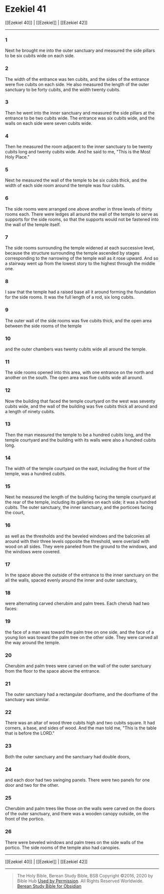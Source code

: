 # Ezekiel 41

[[Ezekiel 40]] | [[Ezekiel]] | [[Ezekiel 42]]

---

### 1
Next he brought me into the outer sanctuary and measured the side pillars to be six cubits wide on each side.

### 2
The width of the entrance was ten cubits, and the sides of the entrance were five cubits on each side. He also measured the length of the outer sanctuary to be forty cubits, and the width twenty cubits.

### 3
Then he went into the inner sanctuary and measured the side pillars at the entrance to be two cubits wide. The entrance was six cubits wide, and the walls on each side were seven cubits wide.

### 4
Then he measured the room adjacent to the inner sanctuary to be twenty cubits long and twenty cubits wide. And he said to me, "This is the Most Holy Place."

### 5
Next he measured the wall of the temple to be six cubits thick, and the width of each side room around the temple was four cubits.

### 6
The side rooms were arranged one above another in three levels of thirty rooms each. There were ledges all around the wall of the temple to serve as supports for the side rooms, so that the supports would not be fastened into the wall of the temple itself.

### 7
The side rooms surrounding the temple widened at each successive level, because the structure surrounding the temple ascended by stages corresponding to the narrowing of the temple wall as it rose upward. And so a stairway went up from the lowest story to the highest through the middle one.

### 8
I saw that the temple had a raised base all it around forming the foundation for the side rooms. It was the full length of a rod, six long cubits.

### 9
The outer wall of the side rooms was five cubits thick, and the open area between the side rooms of the temple

### 10
and the outer chambers was twenty cubits wide all around the temple.

### 11
The side rooms opened into this area, with one entrance on the north and another on the south. The open area was five cubits wide all around.

### 12
Now the building that faced the temple courtyard on the west was seventy cubits wide, and the wall of the building was five cubits thick all around and a length of ninety cubits.

### 13
Then the man measured the temple to be a hundred cubits long, and the temple courtyard and the building with its walls were also a hundred cubits long.

### 14
The width of the temple courtyard on the east, including the front of the temple, was a hundred cubits.

### 15
Next he measured the length of the building facing the temple courtyard at the rear of the temple, including its galleries on each side; it was a hundred cubits. The outer sanctuary, the inner sanctuary, and the porticoes facing the court,

### 16
as well as the thresholds and the beveled windows and the balconies all around with their three levels opposite the threshold, were overlaid with wood on all sides. They were paneled from the ground to the windows, and the windows were covered.

### 17
In the space above the outside of the entrance to the inner sanctuary on the all the walls, spaced evenly around the inner and outer sanctuary,

### 18
were alternating carved cherubim and palm trees. Each cherub had two faces:

### 19
the face of a man was toward the palm tree on one side, and the face of a young lion was toward the palm tree on the other side. They were carved all the way around the temple.

### 20
Cherubim and palm trees were carved on the wall of the outer sanctuary from the floor to the space above the entrance.

### 21
The outer sanctuary had a rectangular doorframe, and the doorframe of the sanctuary was similar.

### 22
There was an altar of wood three cubits high and two cubits square. It had corners, a base, and sides of wood. And the man told me, "This is the table that is before the LORD."

### 23
Both the outer sanctuary and the sanctuary had double doors,

### 24
and each door had two swinging panels. There were two panels for one door and two for the other.

### 25
Cherubim and palm trees like those on the walls were carved on the doors of the outer sanctuary, and there was a wooden canopy outside, on the front of the portico.

### 26
There were beveled windows and palm trees on the side walls of the portico. The side rooms of the temple also had canopies.

---

[[Ezekiel 40]] | [[Ezekiel]] | [[Ezekiel 42]]

---

> The Holy Bible, Berean Study Bible, BSB
> Copyright &copy;2016, 2020 by Bible Hub
> [Used by Permission](https://berean.bible/terms.htm). All Rights Reserved Worldwide.
> [Berean Study Bible for Obsidian](https://github.com/gapmiss/berean-study-bible-for-obsidian)</small>

